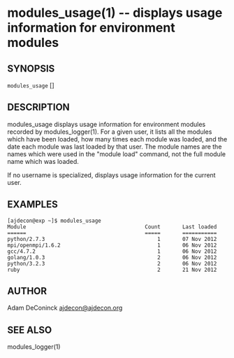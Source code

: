 modules_usage(1) -- displays usage information for environment modules
======================================================================

## SYNOPSIS

`modules_usage` [<username>]

## DESCRIPTION

modules_usage displays usage information for environment modules 
recorded by modules_logger(1). For a given user, it lists all the 
modules which have been loaded, how many times each module was loaded,
and the date each module was last loaded by that user. The module 
names are the names which were used in the "module load" command, not
the full module name which was loaded.

If no username is specialized, displays usage information for the current
user.

## EXAMPLES

    [ajdecon@exp ~]$ modules_usage
    Module                                      Count       Last loaded
    ======                                      =====       ===========
    python/2.7.3                                    1       07 Nov 2012
    mpi/openmpi/1.6.2                               1       06 Nov 2012
    gcc/4.7.2                                       1       06 Nov 2012
    golang/1.0.3                                    2       06 Nov 2012
    python/3.2.3                                    2       06 Nov 2012
    ruby                                            2       21 Nov 2012

## AUTHOR

Adam DeConinck <ajdecon@ajdecon.org>

## SEE ALSO

modules_logger(1)
